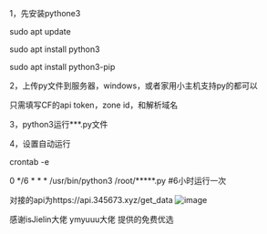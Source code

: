 1，先安装pythone3

   sudo apt update

   sudo apt install python3

   sudo apt install python3-pip

2，上传py文件到服务器，windows，或者家用小主机支持py的都可以

   只需填写CF的api token，zone id，和解析域名

3，python3运行***.py文件

4，设置自动运行

   crontab -e
   
   0 */6 * * * /usr/bin/python3 /root/*****.py   #6小时运行一次



对接的api为https://api.345673.xyz/get_data
![image](https://github.com/dockkkk/api-cfcdn/assets/102992310/f99c5628-d88f-4e65-8e58-2185786ed142)


感谢isJielin大佬 ymyuuu大佬 提供的免费优选

